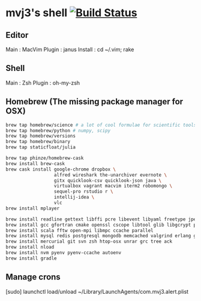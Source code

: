mvj3's shell [![Build Status](https://travis-ci.org/mvj3/mvj3shell.png)](https://travis-ci.org/mvj3/mvj3shell)
======================================

Editor
--------------------------------------
Main     : MacVim
Plugin   : janus
Install  : cd ~/.vim; rake

Shell
--------------------------------------
Main     : Zsh
Plugin   : oh-my-zsh


Homebrew (The missing package manager for OSX)
--------------------------------------
```zsh
brew tap homebrew/science # a lot of cool formulae for scientific tools
brew tap homebrew/python # numpy, scipy
brew tap homebrew/versions
brew tap homebrew/binary
brew tap staticfloat/julia

brew tap phinze/homebrew-cask
brew install brew-cask
brew cask install google-chrome dropbox \
                  alfred wireshark the-unarchiver evernote \
                  gitx quicklook-csv quicklook-json java \
                  virtualbox vagrant macvim iterm2 robomongo \
                  sequel-pro rstudio r \
                  intellij-idea \
                  vlc
brew install mplayer

brew install readline gettext libffi pcre libevent libyaml freetype jpeg libpng libtiff fontconfig
brew install gcc gfortran cmake openssl cscope libtool glib libgcrypt pkg-config
brew install scala fftw open-mpi libmpc ccache parallel
brew install mysql redis postgresql mongodb memcached valgrind erlang go node phantomjs lua v8 neo4j
brew install mercurial git svn zsh htop-osx unrar grc tree ack
brew install nload
brew install nvm pyenv pyenv-ccache autoenv
brew install gradle
```

Manage crons
--------------------------------------
[sudo] launchctl load/unload ~/Library/LaunchAgents/com.mvj3.alert.plist
